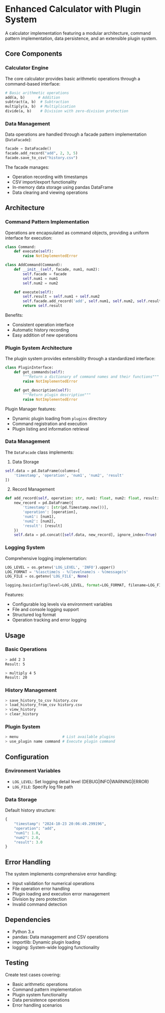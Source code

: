 # Enhanced Calculator with Plugin System

A calculator implementation featuring a modular architecture, command pattern implementation, data persistence, and an extensible plugin system.

## Core Components

### Calculator Engine
The core calculator provides basic arithmetic operations through a command-based interface:
```python
# Basic arithmetic operations
add(a, b)      # Addition
subtract(a, b)  # Subtraction
multiply(a, b)  # Multiplication
divide(a, b)    # Division with zero-division protection
```

### Data Management
Data operations are handled through a facade pattern implementation (`DataFacade`):

```python
facade = DataFacade()
facade.add_record("add", 2, 3, 5)
facade.save_to_csv("history.csv")
```

The facade manages:
- Operation recording with timestamps
- CSV import/export functionality
- In-memory data storage using pandas DataFrame
- Data clearing and viewing operations

## Architecture

### Command Pattern Implementation
Operations are encapsulated as command objects, providing a uniform interface for execution:

```python
class Command:
    def execute(self):
        raise NotImplementedError

class AddCommand(Command):
    def __init__(self, facade, num1, num2):
        self.facade = facade
        self.num1 = num1
        self.num2 = num2

    def execute(self):
        self.result = self.num1 + self.num2
        self.facade.add_record('add', self.num1, self.num2, self.result)
        return self.result
```

Benefits:
- Consistent operation interface
- Automatic history recording
- Easy addition of new operations

### Plugin System Architecture
The plugin system provides extensibility through a standardized interface:

```python
class PluginInterface:
    def get_commands(self):
        """Return a dictionary of command names and their functions"""
        raise NotImplementedError

    def get_description(self):
        """Return plugin description"""
        raise NotImplementedError
```

Plugin Manager features:
- Dynamic plugin loading from `plugins` directory
- Command registration and execution
- Plugin listing and information retrieval

### Data Management
The `DataFacade` class implements:

1. Data Storage
```python
self.data = pd.DataFrame(columns=[
    'timestamp', 'operation', 'num1', 'num2', 'result'
])
```

2. Record Management
```python
def add_record(self, operation: str, num1: float, num2: float, result: float):
    new_record = pd.DataFrame({
        'timestamp': [str(pd.Timestamp.now())],
        'operation': [operation],
        'num1': [num1],
        'num2': [num2],
        'result': [result]
    })
    self.data = pd.concat([self.data, new_record], ignore_index=True)
```

### Logging System
Comprehensive logging implementation:

```python
LOG_LEVEL = os.getenv('LOG_LEVEL', 'INFO').upper()
LOG_FORMAT = '%(asctime)s - %(levelname)s - %(message)s'
LOG_FILE = os.getenv('LOG_FILE', None)

logging.basicConfig(level=LOG_LEVEL, format=LOG_FORMAT, filename=LOG_FILE)
```

Features:
- Configurable log levels via environment variables
- File and console logging support
- Structured log format
- Operation tracking and error logging

## Usage

### Basic Operations
```sh
> add 2 3
Result: 5

> multiply 4 5
Result: 20
```

### History Management
```sh
> save_history_to_csv history.csv
> load_history_from_csv history.csv
> view_history
> clear_history
```

### Plugin System
```sh
> menu                    # List available plugins
> use_plugin name command # Execute plugin command
```

## Configuration

### Environment Variables
- `LOG_LEVEL`: Set logging detail level (DEBUG|INFO|WARNING|ERROR)
- `LOG_FILE`: Specify log file path

### Data Storage
Default history structure:
```python
{
    "timestamp": "2024-10-23 20:06:49.299196",
    "operation": "add",
    "num1": 1.0,
    "num2": 2.0,
    "result": 3.0
}
```

## Error Handling

The system implements comprehensive error handling:
- Input validation for numerical operations
- File operation error handling
- Plugin loading and execution error management
- Division by zero protection
- Invalid command detection

## Dependencies
- Python 3.x
- pandas: Data management and CSV operations
- importlib: Dynamic plugin loading
- logging: System-wide logging functionality

## Testing
Create test cases covering:
- Basic arithmetic operations
- Command pattern implementation
- Plugin system functionality
- Data persistence operations
- Error handling scenarios
